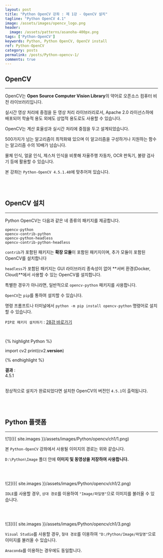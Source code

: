 ```yaml
---
layout: post
title: "Python OpenCV 강좌 : 제 1강 - OpenCV 설치"
tagline: "Python OpenCV 4.1"
image: /assets/images/opencv_logo.png
header:
  image: /assets/patterns/asanoha-400px.png
tags: ['Python-OpenCV']
keywords: Python, Python OpenCV, OpenCV install
ref: Python-OpenCV
category: posts
permalink: /posts/Python-opencv-1/
comments: true
---
```


## OpenCV ##
----------

OpenCV는 **Open Source Computer Vision Library**의 약어로 오픈소스 컴퓨터 비전 라이브러리입니다.

실시간 영상 처리에 중점을 둔 영상 처리 라이브러리로서, Apache 2.0 라이선스하에 배포되어 학술적 용도 외에도 상업적 용도로도 사용할 수 있습니다.

OpenCV는 계산 효율성과 실시간 처리에 중점을 두고 설계되었습니다.

500가지가 넘는 알고리즘이 최적화돼 있으며 이 알고리즘을 구성하거나 지원하는 함수는 알고리즘 수의 10배가 넘습니다.

물체 인식, 얼굴 인식, 제스처 인식을 비롯해 자율주행 자동차, OCR 판독기, 불량 검사기 등에 활용할 수 있습니다. 

본 강좌는 `Python-OpenCV 4.5.1.48`에 맞추어져 있습니다.

<br>
<br>

## OpenCV 설치 ##
----------

Python OpenCV는 다음과 같은 네 종류의 패키지를 제공합니다.

```
opencv-python
opencv-contrib-python
opencv-python-headless
opencv-contrib-python-headless
```

`contrib`가 포함된 패키지는 **확장 모듈**이 포함된 패키지이며, 추가 모듈이 포함된 OpenCV를 설치합니다

`headless`가 포함된 패키지는 GUI 라이브러리 종속성이 없어 **서버 환경(Docker, Cloud)**에서 사용할 수 있는 OpenCV를 설치합니다.

특별한 경우가 아니라면, 일반적으로 `opencv-python` 패키지를 사용합니다.

`OpenCV`는 `pip`를 통하여 설치할 수 있습니다.

명령 프롬프트나 터미널에서 `python -m pip install opencv-python` 명령어로 설치할 수 있습니다.

`PIP로 패키지 설치하기` : [28강 바로가기][28강]

<br>

{% highlight Python %}

import cv2
print(cv2.__version__)

{% endhighlight %}

**결과**
:    
4.5.1<br>
<br>

정상적으로 설치가 완료되었다면 설치한 OpenCV의 버전인 `4.5.1`이 출력됩니다.

<br>
<br>

## Python 플랫폼 ##
----------

![1]({{ site.images }}/assets/images/Python/opencv/ch1/1.png)

본 `Python-OpenCV` 강좌에서 사용될 이미지의 경로는 위와 같습니다.

`D:\Python\Image` 폴더 안에 **이미지 및 동영상을 저장하여 사용합니다.**

<br>
<br>

![2]({{ site.images }}/assets/images/Python/opencv/ch1/2.png)

`IDLE`를 사용할 경우, `상대 경로`를 이용하여 `"Image/파일명"`으로 이미지를 불러올 수 있습니다.

<br>
<br>

![3]({{ site.images }}/assets/images/Python/opencv/ch1/3.png)

`Visual Studio`를 사용할 경우, `절대 경로`를 이용하여 `"D:/Python/Image/파일명"`으로 이미지를 불러올 수 있습니다.

`Anaconda`를 이용하는 경우에도 동일합니다.

[28강]: https://076923.github.io/posts/Python-28/
